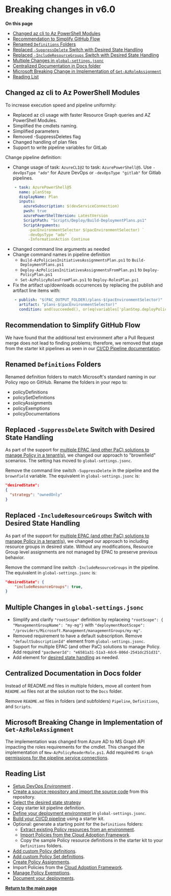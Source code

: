 # Breaking changes in v6.0

**On this page**

* [Changed az cli to Az PowerShell Modules](#changed-az-cli-to-az-powershell-modules)
* [Recommendation to Simplify GitHub Flow](#recommendation-to-simplify-github-flow)
* [Renamed `Definitions` Folders](#renamed-definitions-folders)
* [Replaced `-SuppressDelete` Switch with Desired State Handling](#replaced--suppressdelete-switch-with-desired-state-handling)
* [Replaced `-IncludeResourceGroups` Switch with Desired State Handling](#replaced--includeresourcegroups-switch-with-desired-state-handling)
* [Multiple Changes in `global-settings.jsonc`](#multiple-changes-in-global-settingsjsonc)
* [Centralized Documentation in Docs folder](#centralized-documentation-in-docs-folder)
* [Microsoft Breaking Change in Implementation of  `Get-AzRoleAssignment`](#microsoft-breaking-change-in-implementation-of--get-azroleassignment)
* [Reading List](#reading-list)

## Changed az cli to Az PowerShell Modules

To increase execution speed and pipeline uniformity:

* Replaced az cli usage with faster Resource Graph queries and AZ PowerShell Modules.
* Simplified the cmdlets naming.
* Simplified parameters
* Removed -SuppressDeletes flag
* Changed handling of plan files
* Support to write pipeline variables for GitLab

Change pipeline definition:

* Change usage of task: `AzureCLI@2` to task: `AzurePowerShell@5`. Use `-devOpsType "ado"` for Azure DevOps or `-devOpsType "gitlab"` for Gitlab pipelines.

``` yaml
    - task: AzurePowerShell@5
      name: planStep
      displayName: Plan
      inputs:
        azureSubscription: $(devServiceConnection)
        pwsh: true
        azurePowerShellVersion: LatestVersion
        ScriptPath: "Scripts/Deploy/Build-DeploymentPlans.ps1"
        ScriptArguments:
          -pacEnvironmentSelector $(pacEnvironmentSelector) `
          -devOpsType "ado" `
          -InformationAction Continue
```

* Changed command line arguments as needed
* Change command names in pipeline definition
  * `Build-AzPoliciesInitiativesAssignmentsPlan.ps1` to `Build-DeploymentPlans.ps1`
  * `Deploy-AzPoliciesInitiativesAssignmentsFromPlan.ps1` to `Deploy-PolicyPlan.ps1`
  * `Set-AzPolicyRolesFromPlan.ps1` to `Deploy-RolesPlan.ps1`
* Fix the artifact up/downloads occurrences by replacing the publish and artifact line items with:

``` yaml
    - publish: "$(PAC_OUTPUT_FOLDER)/plans-$(pacEnvironmentSelector)"
      artifact: "plans-$(pacEnvironmentSelector)"
      condition: and(succeeded(), or(eq(variables['planStep.deployPolicyChanges'], 'yes'), eq(variables['planStep.deployRoleChanges'], 'yes')))
```

## Recommendation to Simplify GitHub Flow

We have found that the additional test environment after a Pull Request merge does not lead to finding problems; therefore, we removed that stage from the starter kit pipelines as seen in our [CI/CD Pipeline documentation](ci-cd-pipeline.md#simplified-github-flow-for-policy-as-code).

## Renamed `Definitions` Folders

Renamed definition folders to match Microsoft's standard naming in our Policy repo on GitHub. Rename the folders in your repo to:

* policyDefinitions
* policySetDefinitions
* policyAssignments
* policyExemptions
* policyDocumentations

## Replaced `-SuppressDelete` Switch with Desired State Handling

As part of the support for [multiple EPAC (and other PaC) solutions to manage Policy in a tenant(s)](desired-state-strategy.md), we changed our approach to "brownfield" scenarios. The setting has moved to `global-settings.jsonc`.

Remove the command line switch `-SuppressDelete` in the pipeline and the `brownfield` variable. The equivalent in `global-settings.jsonc` is:

``` json
"desiredState":
{
  "strategy": "ownedOnly"
}
```

## Replaced `-IncludeResourceGroups` Switch with Desired State Handling

As part of the support for [multiple EPAC (and other PaC) solutions to manage Policy in a tenant(s)](desired-state-strategy.md), we changed our approach to including resource groups in desired state. Without any modifications, Resource Group level assignments are not managed by EPAC to preserve previous behavior.

Remove the command line switch `-IncludeResourceGroups` in the pipeline. The equivalent in `global-settings.jsonc` is:

``` json
"desiredState": {
    "includeResourceGroups": true,
}
```

## Multiple Changes in `global-settings.jsonc`

* Simplify and clarify `"rootScope"` definition by replaceing `"rootScope": { "ManagementGroupName": "my-mg"}` with `"deploymentRootScope": "/providers/Microsoft.Management/managementGroups/my-mg"`.
* Removed requirement to have a default subscription. Remove `"defaultSubscriptionId"` element from `global-settings.jsonc`.
* Support for multiple EPAC (and other PaC) solutions to manage Policy. Add required `"pacOwnerId": "e6581a31-51a3-4dc6-806d-2541dc251d31"`.
* Add element for [desired state handling](desired-state-strategy.md) as needed.

## Centralized Documentation in Docs folder

Instead of README.md files in multiple folders, move all content from `README.md` files not at the solution root to the `Docs` folder.

Remove `README.md` files in folders (and subfolders) `Pipeline`, `Definitions`, and `Scripts`.

## Microsoft Breaking Change in Implementation of  `Get-AzRoleAssignment`

The implementation was changed from Azure AD to MS Graph API impacting the roles requirements for the cmdlet. This changed the implementation of `New-AzPolicyReaderRole.ps1`. Add required `MS Graph` [permissions for the pipeline service connections](ci-cd-pipeline.md#ms-graph-permissions).

## Reading List

* [Setup DevOps Environment](operating-environment.md) .
* [Create a source repository and import the source code](clone-github.md) from this repository.
* [Select the desired state strategy](desired-state-strategy.md)
* Copy starter kit pipeline definition.
* [Define your deployment environment](definitions-and-global-settings.md) in `global-settings.jsonc`.
* [Build your CI/CD pipeline](ci-cd-pipeline.md) using a starter kit.
* Optional: generate a starting point for the `Definitions` folders:
  * [Extract existing Policy resources from an environment](extract-existing-policy-resources.md).
  * [Import Policies from the Cloud Adoption Framework](cloud-adoption-framework.md).
  * Copy the sample Policy resource definitions in the starter kit to your `Definitions` folders.
* [Add custom Policy definitions](policy-definitions.md).
* [Add custom Policy Set definitions](policy-set-definitions.md).
* [Create Policy Assignments](policy-assignments.md).
* Import Policies from the [Cloud Adoption Framework](cloud-adoption-framework.md).
* [Manage Policy Exemptions](policy-exemptions.md).
* [Document your deployments](documenting-assignments-and-policy-sets.md).

**[Return to the main page](../README.md)**
